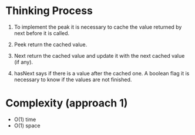 # Thinking Process 

1. To implement the peak it is necessary to cache the value returned by next before it is called.

2. Peek return the cached value.

3. Next return the cached value and update it with the next cached value (if any).

4. hasNext says if there is a value after the cached one. A boolean flag it is necessary to know if the values are not finished. 

# Complexity (approach 1)

* O(1) time
* O(1) space






